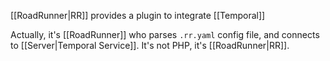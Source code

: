 [[RoadRunner|RR]] provides a plugin to integrate [[Temporal]]

Actually, it's [[RoadRunner]] who parses `.rr.yaml` config file, and connects to [[Server|Temporal Service]]. It's not PHP, it's [[RoadRunner|RR]].
